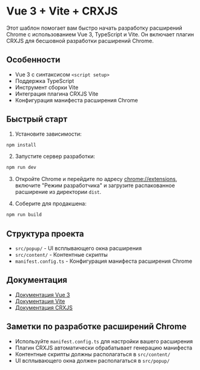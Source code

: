 # Vue 3 + Vite + CRXJS

Этот шаблон помогает вам быстро начать разработку расширений Chrome с использованием Vue 3, TypeScript и Vite. Он включает плагин CRXJS для бесшовной разработки расширений Chrome.

## Особенности

- Vue 3 с синтаксисом `<script setup>`
- Поддержка TypeScript
- Инструмент сборки Vite
- Интеграция плагина CRXJS Vite
- Конфигурация манифеста расширения Chrome

## Быстрый старт

1. Установите зависимости:

```bash
npm install
```

2. Запустите сервер разработки:

```bash
npm run dev
```

3. Откройте Chrome и перейдите по адресу [chrome://extensions](chrome://extensions), включите "Режим разработчика" и загрузите распакованное расширение из директории `dist`.

4. Соберите для продакшена:

```bash
npm run build
```

## Структура проекта

- `src/popup/` - UI всплывающего окна расширения
- `src/content/` - Контентные скрипты
- `manifest.config.ts` - Конфигурация манифеста расширения Chrome

## Документация

- [Документация Vue 3](https://vuejs.org/)
- [Документация Vite](https://vitejs.dev/)
- [Документация CRXJS](https://crxjs.dev/vite-plugin)

## Заметки по разработке расширений Chrome

- Используйте `manifest.config.ts` для настройки вашего расширения
- Плагин CRXJS автоматически обрабатывает генерацию манифеста
- Контентные скрипты должны располагаться в `src/content/`
- UI всплывающего окна должен располагаться в `src/popup/`
